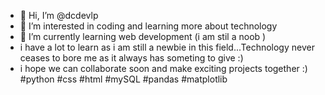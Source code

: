 - 👋 Hi, I’m @dcdevlp
- 👀 I’m interested in coding and learning more about technology
- 🌱 I’m currently learning web development (i am stil a noob )
- i have a lot to learn as i am still a newbie in this field...Technology never ceases to bore me as it always has someting to give :)
- i hope we can collaborate soon and make exciting projects together :)
#python #css #html #mySQL #pandas #matplotlib 

<!---
dishadevlp/dishadevlp is a ✨ special ✨ repository because its `README.md` (this file) appears on your GitHub profile.
You can click the Preview link to take a look at your changes.
--->
